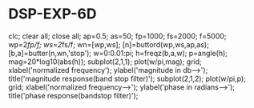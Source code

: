 # DSP-EXP-6D
clc;
clear all;
close all;
ap=0.5;
as=50;
fp=1000;
fs=2000;
f=5000;
wp=2*fp/f;
ws=2*fs/f;
wn=[wp,ws];
[n]=buttord(wp,ws,ap,as);
[b,a]=butter(n,wn,'stop');
w=0:0.01:pi;
h=freqz(b,a,w);
p=angle(h);
mag=20*log10(abs(h));
subplot(2,1,1);
plot(w/pi,mag);
grid;
xlabel('normalized frequency');
ylabel('magnitude in db-->');
title('magnitude response(band stop filter)');
subplot(2,1,2);
plot(w/pi,p);
grid;
xlabel('normalized frequency-->');
ylabel('phase in radians-->');
title('phase response(bandstop filter)');
